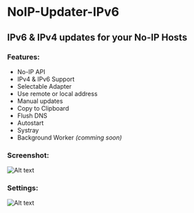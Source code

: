 # NoIP-Updater-IPv6
## IPv6 &amp; IPv4 updates for your No-IP Hosts

### Features:
 * No-IP API
 * IPv4 & IPv6 Support
 * Selectable Adapter
 * Use remote or local address
 * Manual updates
 * Copy to Clipboard
 * Flush DNS
 * Autostart
 * Systray
 * Background Worker *(comming soon)*

### Screenshot:

![Alt text](https://i.imgur.com/pmxEyAr.png "Screenshot")

### Settings:

![Alt text](https://i.imgur.com/s7oHpSb.png "Settings")
